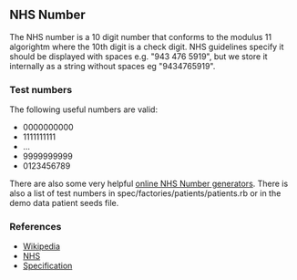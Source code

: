 ## NHS Number

The NHS number is a 10 digit number that conforms to the modulus 11 algorightm
where the 10th digit is a check digit. NHS guidelines specify it should be displayed with spaces
e.g. "943 476 5919", but we store it internally as a string without spaces eg "9434765919".


### Test numbers

The following useful numbers are valid:

- 0000000000
- 1111111111
- ...
- 9999999999
- 0123456789

There are also some very helpful [online NHS Number generators](http://danielbayley.uk/nhs-number/).
There is also a list of test numbers in spec/factories/patients/patients.rb or in the demo data patient
seeds file.

### References
- [Wikipedia](https://en.wikipedia.org/wiki/NHS_number)
- [NHS](https://www.nhs.uk/using-the-nhs/about-the-nhs/what-is-an-nhs-number/)
- [Specification](https://digital.nhs.uk/data-and-information/information-standards/information-standards-and-data-collections-including-extractions/publications-and-notifications/standards-and-collections/isb-0149-nhs-number)
